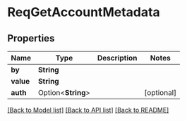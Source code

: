 # ReqGetAccountMetadata

## Properties

Name | Type | Description | Notes
------------ | ------------- | ------------- | -------------
**by** | **String** |  | 
**value** | **String** |  | 
**auth** | Option<**String**> |  | [optional]

[[Back to Model list]](../README.md#documentation-for-models) [[Back to API list]](../README.md#documentation-for-api-endpoints) [[Back to README]](../README.md)


